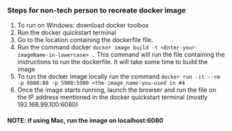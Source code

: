 ### Steps for non-tech person to recreate docker image 

1. To run on Windows: download docker toolbox
2. Run the docker quickstart terminal 
3. Go to the location containing the dockerfile file.
4. Run the command docker `docker image build -t <Enter-your-imageName-in-lowercase> .`
This command will run the file containing the instructions to run the dockerfile. It will take some time to build the image
5. To run the docker image locally run the command `docker run -it --rm -p 6080:80 -p 5900:5900 <the-image_name-you-used in #4` 
6. Once the image starts running, launch the browser and run the file on the IP address mentioned in the docker quickstart terminal (mostly 192.168.99.100:6080)

#### NOTE: if using Mac, run the image on localhost:6080

